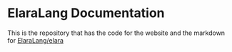 # ElaraLang Documentation
This is the repository that has the code for the website and the markdown for [ElaraLang/elara](https://github.com/Elaralang/elara/)
